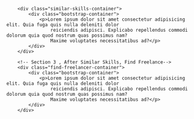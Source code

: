   <!-- Section 2 , After Jobs Newsfeed, Similar Skills-->
        <div class="similar-skills-container">
            <div class="bootstrap-container">
                <p>Lorem ipsum dolor sit amet consectetur adipisicing elit. Quia fuga quis nulla deleniti dolor
                    reiciendis adipisci. Explicabo repellendus commodi dolorum quia quod nostrum quas possimus nam?
                    Maxime voluptates necessitatibus ad?</p>
            </div>
        </div>

        <!-- Section 3 , After Similar Skills, Find Freelance-->
        <div class="find-freelancer-container">
            <div class="bootstrap-container">
                <p>Lorem ipsum dolor sit amet consectetur adipisicing elit. Quia fuga quis nulla deleniti dolor
                    reiciendis adipisci. Explicabo repellendus commodi dolorum quia quod nostrum quas possimus nam?
                    Maxime voluptates necessitatibus ad?</p>
            </div>
        </div>